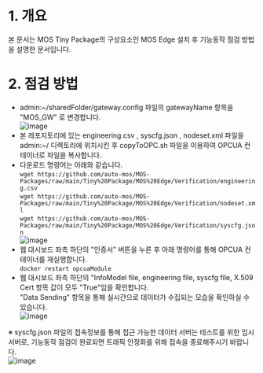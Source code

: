 # 1. 개요  
본 문서는 MOS Tiny Package의 구성요소인 MOS Edge 설치 후 기능동작 점검 방법을 설명한 문서입니다.  
  
# 2. 점검 방법  
  - admin:~/sharedFolder/gateway.config 파일의 gatewayName 항목을 "MOS_GW" 로 변경합니다.  
  ![image](https://github.com/auto-mos/MOS-Packages/assets/114371609/78e1d025-f35d-4dd7-878b-46276a22e810)  
  - 본 레포지토리에 있는 engineering.csv , syscfg.json , nodeset.xml 파일을 admin:~/ 디렉토리에 위치시킨 후 copyToOPC.sh 파일을 이용하여 OPCUA 컨테이너로 파일을 복사합니다.  
  - 다운로드 명령어는 아래와 같습니다.  
    ```wget https://github.com/auto-mos/MOS-Packages/raw/main/Tiny%20Package/MOS%20Edge/Verification/engineering.csv```  
    ```wget https://github.com/auto-mos/MOS-Packages/raw/main/Tiny%20Package/MOS%20Edge/Verification/nodeset.xml```  
    ```wget https://github.com/auto-mos/MOS-Packages/raw/main/Tiny%20Package/MOS%20Edge/Verification/syscfg.json```  
  ![image](https://github.com/auto-mos/MOS-Packages/assets/114371609/3950de3e-230a-452d-9332-979ef863084b)  
  - 웹 대시보드 좌측 하단의 "인증서" 버튼을 누른 후 아래 명령어를 통해 OPCUA 컨테이너를 재실행합니다.  
    ``` docker restart opcuaModule ```
  - 웹 대시보드 좌측 하단의 "InfoModel file, engineering file, syscfg file, X.509 Cert 항목 값이 모두 "True"임을 확인합니다.  
     "Data Sending" 항목을 통해 실시간으로 데이터가 수집되는 모습을 확인하실 수 있습니다.  
  ![image](https://github.com/auto-mos/MOS-Packages/assets/114371609/05713bc9-0552-449b-bd82-b1edbd84bb17)  

※ syscfg.json 파일의 접속정보를 통해 접근 가능한 데이터 서버는 테스트를 위한 임시 서버로, 기능동작 점검이 완료되면 트래픽 안정화를 위해 접속을 종료해주시기 바랍니다.  
![image](https://github.com/auto-mos/MOS-Packages/assets/114371609/092e56ff-961c-48ed-ba9d-281f47f0686d)  
